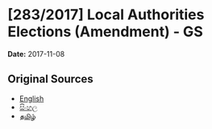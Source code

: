 # [283/2017] Local Authorities Elections  (Amendment) - GS

**Date:** 2017-11-08

## Original Sources

- [English](https://documents.gov.lk/view/bills/2017/11/283-2017_E.pdf)
- [සිංහල](https://documents.gov.lk/view/bills/2017/11/283-2017_S.pdf)
- [தமிழ்](https://documents.gov.lk/view/bills/2017/11/283-2017_T.pdf)
